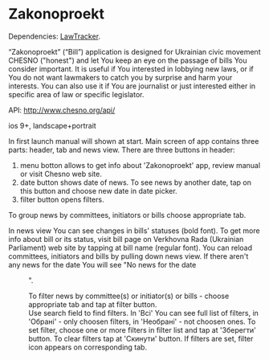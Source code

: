 Zakonoproekt
=======
Dependencies: [LawTracker](https://github.com/VarvaraMironova/LawTracker).

“Zakonoproekt” (“Bill”) application is designed for Ukrainian civic movement CHESNO ("honest") and let You keep an eye on the passage of bills You consider important. It is useful if You interested in lobbying new laws, or if You do not want lawmakers to catch you by surprise and harm your interests. You can also use it if You are journalist or just interested either in specific area of law or specific legislator.

API:
http://www.chesno.org/api/

ios 9+, landscape+portrait

In first launch manual will shown at start.
Main screen of app contains three parts: header, tab and news view.
There are three buttons in header:
1) menu botton allows to get info about 'Zakonoproekt' app, review manual or visit Chesno web site.
2) date button shows date of news. To see news by another date, tap on this button and choose new date in date picker.
3) filter button opens filters.

To group news by committees, initiators or bills choose appropriate tab.

In news view You can see changes in bills' statuses (bold font). To get more info about bill or its status, visit bill page on Verkhovna Rada (Ukrainian Parliament) web site by tapping at bill name (regular font).
You can reload committees, initiators and bills by pulling down news view.
If there aren't any news for the date You will see "No news for the date <dd MM yyyy>".

To filter news by committee(s) or initiator(s)  or bills - choose appropriate tab and tap at filter button.  
Use search field to find filters. In 'Всі' You can see full list of filters, in 'Обрані' - only choosen filters, in 'Необрані' - not choosen ones.
To set filter, choose one or more filters in filter list and tap at 'Зберегти' button. To clear filters tap at 'Скинути' button.
If filters are set, filter icon appears on corresponding tab.
